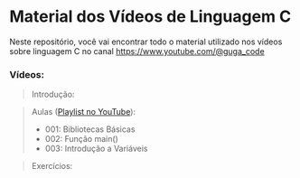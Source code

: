 # Material dos Vídeos de Linguagem C

Neste repositório, você vai encontrar todo o material utilizado nos vídeos sobre linguagem C no canal https://www.youtube.com/@guga_code

### Vídeos:

> Introdução:

> Aulas
> ([Playlist no YouTube](https://www.youtube.com/playlist?list=PLwqXASipA2M39pVqirF99Yd7weTn8psVe)):
> - 001: Bibliotecas Básicas
> - 002: Função main()
> - 003: Introdução a Variáveis

> Exercícios:
